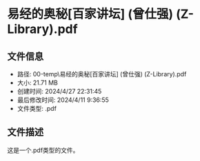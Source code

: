 ﻿# 易经的奥秘[百家讲坛] (曾仕强) (Z-Library).pdf

## 文件信息
- 路径: 00-temp\易经的奥秘[百家讲坛] (曾仕强) (Z-Library).pdf
- 大小: 21.71 MB
- 创建时间: 2024/4/27 22:31:45
- 最后修改时间: 2024/4/11 9:36:55
- 文件类型: .pdf

## 文件描述
这是一个.pdf类型的文件。

